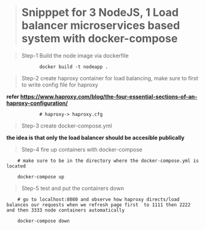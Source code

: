 > # Snipppet for 3 NodeJS, 1 Load balancer microservices based system with docker-compose

> Step-1 Build the node image via dockerfile
                
                docker build -t nodeapp .

> Step-2 create haproxy container for load balancing, make sure to first to write config file for haproxy

**refer https://www.haproxy.com/blog/the-four-essential-sections-of-an-haproxy-configuration/**

                # haproxy-> haproxy.cfg
            
> Step-3 create docker-compose.yml


**the idea is that only the load balancer should be accesible publically**

> Step-4 fire up containers with docker-compose

        # make sure to be in the directory where the docker-compose.yml is located

        docker-compose up

> Step-5 test and put the containers down

        # go to localhost:8080 and observe how haproxy directs/load balances our requests when we refresh page first  to 1111 then 2222 and then 3333 node containers automatically
        
        docker-compose down